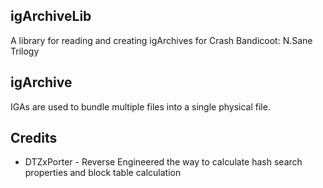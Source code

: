 ## igArchiveLib
A library for reading and creating igArchives for Crash Bandicoot: N.Sane Trilogy

## igArchive
IGAs are used to bundle multiple files into a single physical file.

## Credits
* DTZxPorter - Reverse Engineered the way to calculate hash search properties and block table calculation
